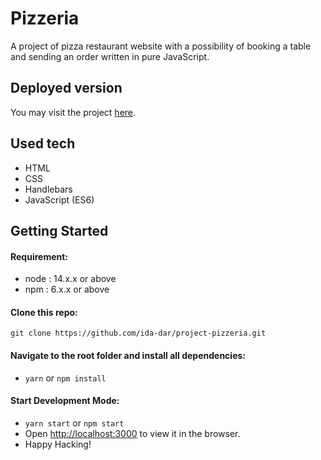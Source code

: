 # Pizzeria

A project of pizza restaurant website with a possibility of booking a table and sending an order written in pure JavaScript.

## Deployed version
You may visit the project [here](https://arcane-beach-63933.herokuapp.com/).

## Used tech
* HTML
* CSS
* Handlebars
* JavaScript (ES6)

## Getting Started

#### Requirement:
- node : 14.x.x or above
- npm : 6.x.x or above

#### Clone this repo:
`git clone https://github.com/ida-dar/project-pizzeria.git`

#### Navigate to the root folder and install all dependencies:

- `yarn` or `npm install`

#### Start Development Mode:

- `yarn start` or `npm start`
- Open [http://localhost:3000](http://localhost:3000) to view it in the browser.
- Happy Hacking!
